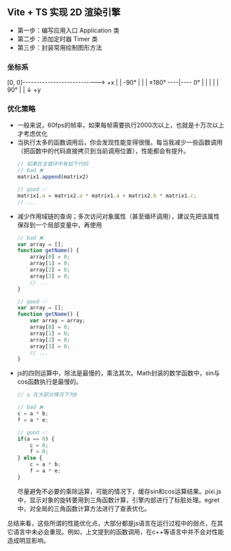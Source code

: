 ## Vite + TS 实现 2D 渲染引擎

- 第一步：编写应用入口 Application 类
- 第二步：添加定时器 Timer 类
- 第三步：封装常用绘制图形方法

### 坐标系
[0, 0]---------------------------> +x
|
|             -90°
|              |
|    ±180° ----|---- 0°
|              |
|              |
|             90°
|
|
↓
+y
### 优化策略
- 一般来说，60fps的帧率，如果每帧需要执行2000次以上，也就是十万次以上才考虑优化
- 当执行太多的函数调用后，你会发现性能变得很慢。每当我减少一些函数调用（把函数中的代码直接拷贝到当前调用位置），性能都会有提升。
    ```js
    // 如果在主循环中有如下代码
    // bad ❌
    matrix1.append(matrix2)

    // good ✅
    matrix1.a = matrix2.a * matrix1.a + matrix2.b * matrix1.c;
    // ...
    ```
- 减少作用域链的查询；多次访问对象属性（甚至循环调用），建议先把该属性保存到一个局部变量中，再使用
    ```js
    // bad ❌
    var array = [];
    function getName() {
        array[0] = 0;
        array[1] = 0;
        array[2] = 0;
        array[3] = 0;
        // ...
    }

    // good ✅
    var array = [];
    function getName() {
        var array = array;
        array[0] = 0;
        array[1] = 0;
        array[2] = 0;
        array[3] = 0;
        // ...
    }

    ```
- js的四则运算中，除法是最慢的，乘法其次。Math封装的数学函数中，sin与cos函数执行是最慢的。
    ```js 
    // a 在大部分情况下为0
    
    // bad ❌
    c = a * b;
    f = a * e;

    // good ✅
    if(a == 0) {
        c = 0;
        f = 0;
    } else {
        c = a * b;
        f = a * e;
    }
    ```
    尽量避免不必要的乘除运算，可能的情况下，缓存sin和cos运算结果。pixi.js中，显示对象的旋转要用到三角函数计算，引擎内部进行了标脏处理。egret中，对全局的三角函数计算方法进行了查表优化。

总结来看，这些所谓的性能优化点，大部分都是js语言在运行过程中的弱点，在其它语言中未必会重现。例如，上文提到的函数调用，在c++等语言中并不会对性能造成明显影响。
    
